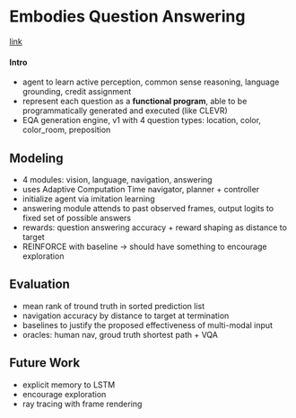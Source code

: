 # Embodies Question Answering 
[link](https://arxiv.org/pdf/1711.11543.pdf)

#### Intro 

- agent to learn active perception, common sense reasoning, language grounding, credit assignment 
- represent each question as a **functional program**, able to be programmatically generated and executed (like CLEVR)
- EQA generation engine, v1 with 4 question types: location, color, color_room, preposition 

## Modeling 

- 4 modules: vision, language, navigation, answering 
- uses Adaptive Computation Time navigator, planner + controller
- initialize agent via imitation learning 
- answering module attends to past observed frames, output logits to fixed set of possible answers 
- rewards: question answering accuracy + reward shaping as distance to target 
- REINFORCE with baseline -> should have something to encourage exploration 

## Evaluation 

- mean rank of tround truth in sorted prediction list 
- navigation accuracy by distance to target at termination 
- baselines to justify the proposed effectiveness of multi-modal input 
- oracles: human nav, groud truth shortest path + VQA 

## Future Work 

- explicit memory to LSTM 
- encourage exploration 
- ray tracing with frame rendering 